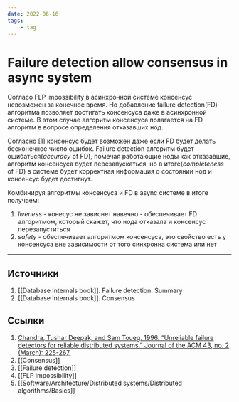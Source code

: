 ```yaml
---
date: 2022-06-16
tags:
    - tag
---
```

# Failure detection allow consensus in async system

Согласо FLP impossibility в асинхронной системе консенсус невозможен за конечное время. Но добавление failure detection(FD) алгоритма позволяет достигать консенсуса даже в асинхронной системе. В этом случае алгоритм консенсуса полагается на FD алгоритм в вопросе определения отказавших нод.

Согласно [1] консенсус будет возможен даже если FD будет делать бесконечное число ошибок. Failure detection алгоритм будет ошибаться(*accuracy* of FD), помечая работающие ноды как отказавшие, алгоритм консенсуса будет перезапускаться, но в итоге(*completeness* of FD) в системе будет корректная информация о состоянии нод и консенсус будет достигнут.

Комбинируя алгоритмы консенсуса и FD в async системе в итоге получаем:

1. *liveness* - конесус не зависнет навечно - обеспечивает FD алгоритмом, который скажет, что нода отказала и консенсус перезапуститься
1. *safety* - обеспечивает алгоритмом консенсуса, это свойство есть у консенсуса вне зависимости от того синхронна система или нет

---

## Источники

1. [[Database Internals book]]. Failure detection. Summary
2. [[Database Internals book]]. Consensus

## Ссылки

1. [Chandra, Tushar Deepak, and Sam Toueg. 1996. “Unreliable failure detectors for reliable distributed systems.” Journal of the ACM 43, no. 2 (March): 225-267.](https://doi.org/10.1145/226643.226647)
1. [[Consensus]]
1. [[Failure detection]]
1. [[FLP impossibility]]
1. [[Software/Architecture/Distributed systems/Distributed algorithms/Basics]]
